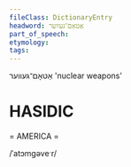 ```yaml
---
fileClass: DictionaryEntry
headword: אַטאָם־געווער
part_of_speech: 
etymology: 
tags: 
---
```

אַטאָם־געווער
'nuclear weapons'

HASIDIC
=======
= AMERICA = 

/ˈatɔmgəveˑr/